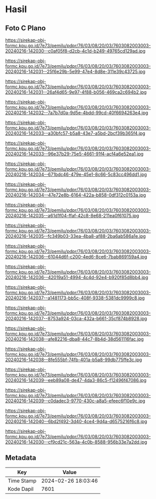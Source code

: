 # Hasil

## Foto C Plano

https://sirekap-obj-formc.kpu.go.id/7e73/pemilu/pdpr/76/03/08/20/03/7603082003003-20240216-142030--c0af05f8-d2cb-4c1d-b249-49765cd129ad.jpg

https://sirekap-obj-formc.kpu.go.id/7e73/pemilu/pdpr/76/03/08/20/03/7603082003003-20240216-142031--25f6e29b-5e99-47e4-8d8e-311e39c43725.jpg

https://sirekap-obj-formc.kpu.go.id/7e73/pemilu/pdpr/76/03/08/20/03/7603082003003-20240216-142031--26af4d65-9e97-4f88-b056-469ca2c694b2.jpg

https://sirekap-obj-formc.kpu.go.id/7e73/pemilu/pdpr/76/03/08/20/03/7603082003003-20240216-142032--7a7b7d0a-9d5e-4bdd-99cd-40f6694263e4.jpg

https://sirekap-obj-formc.kpu.go.id/7e73/pemilu/pdpr/76/03/08/20/03/7603082003003-20240216-142033--a30bfc57-b5a8-43e7-a5bd-2bcf39b365f4.jpg

https://sirekap-obj-formc.kpu.go.id/7e73/pemilu/pdpr/76/03/08/20/03/7603082003003-20240216-142033--96e37b29-75e5-4661-91f4-acf4a6e52ea1.jpg

https://sirekap-obj-formc.kpu.go.id/7e73/pemilu/pdpr/76/03/08/20/03/7603082003003-20240216-142034--671bdc46-479e-45e1-8c66-5c83cc496dd1.jpg

https://sirekap-obj-formc.kpu.go.id/7e73/pemilu/pdpr/76/03/08/20/03/7603082003003-20240216-142034--47e72e8b-6164-422a-b858-0df312c0153a.jpg

https://sirekap-obj-formc.kpu.go.id/7e73/pemilu/pdpr/76/03/08/20/03/7603082003003-20240216-142035--a61d1f04-ffaf-42c8-8e68-211ea0f61075.jpg

https://sirekap-obj-formc.kpu.go.id/7e73/pemilu/pdpr/76/03/08/20/03/7603082003003-20240216-142035--fc349b03-33ea-4ba8-af88-2ba6ab586a1e.jpg

https://sirekap-obj-formc.kpu.go.id/7e73/pemilu/pdpr/76/03/08/20/03/7603082003003-20240216-142036--61044d6f-c200-4ed6-8ce6-7bab869159a4.jpg

https://sirekap-obj-formc.kpu.go.id/7e73/pemilu/pdpr/76/03/08/20/03/7603082003003-20240216-142036--42019a51-4994-4c4d-92e4-b920f85d8bb4.jpg

https://sirekap-obj-formc.kpu.go.id/7e73/pemilu/pdpr/76/03/08/20/03/7603082003003-20240216-142037--a1481173-bb5c-408f-9338-5381dc9999c8.jpg

https://sirekap-obj-formc.kpu.go.id/7e73/pemilu/pdpr/76/03/08/20/03/7603082003003-20240216-142037--8753a924-03ca-432a-b661-35cf874b8928.jpg

https://sirekap-obj-formc.kpu.go.id/7e73/pemilu/pdpr/76/03/08/20/03/7603082003003-20240216-142038--afe82216-dba8-44c7-8b4d-38d561116fac.jpg

https://sirekap-obj-formc.kpu.go.id/7e73/pemilu/pdpr/76/03/08/20/03/7603082003003-20240216-142038--8fe555bf-74fb-401a-b5a8-99db775ffe3c.jpg

https://sirekap-obj-formc.kpu.go.id/7e73/pemilu/pdpr/76/03/08/20/03/7603082003003-20240216-142039--eeb89a08-de47-4da3-86c5-f12496f47086.jpg

https://sirekap-obj-formc.kpu.go.id/7e73/pemilu/pdpr/76/03/08/20/03/7603082003003-20240216-142039--c0dadec3-9770-430c-a8a5-efeec6f10e9c.jpg

https://sirekap-obj-formc.kpu.go.id/7e73/pemilu/pdpr/76/03/08/20/03/7603082003003-20240216-142040--6bd2f492-3d40-4ce4-9d4a-d6575216f6c8.jpg

https://sirekap-obj-formc.kpu.go.id/7e73/pemilu/pdpr/76/03/08/20/03/7603082003003-20240216-142030--cf9cd21c-563a-4c0b-8588-956b33e7a2dd.jpg


## Metadata

| Key        | Value               |
| ---------- | ------------------- |
| Time Stamp | 2024-02-26 18:03:46 |
| Kode Dapil | 7601                |



